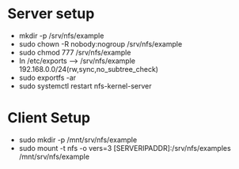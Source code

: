 # Server setup
- mkdir -p /srv/nfs/example
- sudo chown -R nobody:nogroup /srv/nfs/example
- sudo chmod 777 /srv/nfs/example
- In /etc/exports --> /srv/nfs/example 192.168.0.0/24(rw,sync,no_subtree_check)
- sudo exportfs -ar
- sudo systemctl restart nfs-kernel-server


# Client Setup
- sudo mkdir -p /mnt/srv/nfs/example
- sudo mount -t nfs -o vers=3 [SERVERIPADDR]:/srv/nfs/examples /mnt/srv/nfs/example